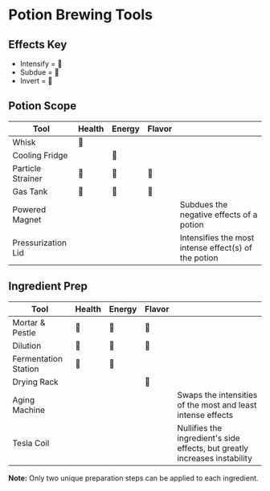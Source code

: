 # Potion Brewing Tools

## Effects Key
- Intensify = :evergreen_tree:
- Subdue = :duck:
- Invert = :dolphin:

## Potion Scope

| Tool | Health | Energy | Flavor |     |
| ---- | ------ | ------ | ------ | --- |
| Whisk | :duck: |  |  |  |
| Cooling Fridge |  | :duck: |  |  |
| Particle Strainer | :duck: | :duck: | :evergreen_tree: |  |
| Gas Tank | :evergreen_tree: | :evergreen_tree: | :evergreen_tree: |  |
| Powered Magnet |  |  |  | Subdues the negative effects of a potion |
| Pressurization Lid |  |  |  | Intensifies the most intense effect(s) of the potion |

## Ingredient Prep

| Tool | Health | Energy | Flavor |     |
| ---- | ------ | ------ | ------ | --- |
| Mortar & Pestle | :evergreen_tree: | :evergreen_tree: | :evergreen_tree: |  |
| Dilution | :duck: | :duck: | :duck: |  |
| Fermentation Station | :dolphin: | :dolphin: |  |  |
| Drying Rack |  |  | :dolphin: |  |
| Aging Machine |  |  |  | Swaps the intensities of the most and least intense effects |
| Tesla Coil |  |  |  | Nullifies the ingredient's side effects, but greatly increases instability |

**Note:** Only two unique preparation steps can be applied to each ingredient.
